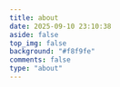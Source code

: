 ```yaml
---
title: about
date: 2025-09-10 23:10:38
aside: false
top_img: false
background: "#f8f9fe"
comments: false
type: "about"
---
```

